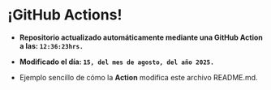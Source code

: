 # ¡GitHub Actions!
* **Repositorio actualizado automáticamente mediante una GitHub Action a las: `12:36:23hrs.`**
* **Modificado el día: `15, del mes de agosto, del año 2025.`**

* Ejemplo sencillo de cómo la **Action** modifica este archivo README.md.
